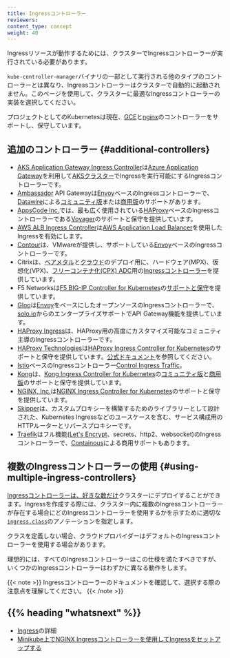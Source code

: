 ```yaml
---
title: Ingressコントローラー
reviewers:
content_type: concept
weight: 40
---
```


<!-- overview -->

Ingressリソースが動作するためには、クラスターでIngressコントローラーが実行されている必要があります。

`kube-controller-manager`バイナリの一部として実行される他のタイプのコントローラーとは異なり、Ingressコントローラーはクラスターで自動的に起動されません。このページを使用して、クラスターに最適なIngressコントローラーの実装を選択してください。

プロジェクトとしてのKubernetesは現在、[GCE](https://git.k8s.io/ingress-gce/README.md)と[nginx](https://git.k8s.io/ingress-nginx/README.md)のコントローラーをサポートし、保守しています。



<!-- body -->

## 追加のコントローラー {#additional-controllers}

* [AKS Application Gateway Ingress Controller](https://github.com/Azure/application-gateway-kubernetes-ingress)は[Azure Application Gateway](https://docs.microsoft.com/azure/application-gateway/overview)を利用して[AKSクラスター](https://docs.microsoft.com/azure/aks/kubernetes-walkthrough-portal)でIngressを実行可能にするIngressコントローラーです。
* [Ambassador](https://www.getambassador.io/) API Gatewayは[Envoy](https://www.envoyproxy.io)ベースのIngressコントローラーで、[Datawire](https://www.datawire.io/)による[コミュニティ版](https://www.getambassador.io/docs)または[商用版](https://www.getambassador.io/pro/)のサポートがあります。
* [AppsCode Inc.](https://appscode.com)では、最も広く使用されている[HAProxy](http://www.haproxy.org/)ベースのIngressコントローラーである[Voyager](https://appscode.com/products/voyager)のサポートと保守を提供しています。
* [AWS ALB Ingress Controller](https://github.com/kubernetes-sigs/aws-alb-ingress-controller)は[AWS Application Load Balancer](https://aws.amazon.com/elasticloadbalancing/)を使用したIngressを有効にします。
* [Contour](https://projectcontour.io/)は、VMwareが提供し、サポートしている[Envoy](https://www.envoyproxy.io/)ベースのIngressコントローラーです。
* Citrixは、[ベアメタル](https://github.com/citrix/citrix-k8s-ingress-controller/tree/master/deployment/baremetal)と[クラウド](https://github.com/citrix/citrix-k8s-ingress-controller/tree/master/deployment)のデプロイ用に、ハードウェア(MPX)、仮想化(VPX)、[フリーコンテナ化(CPX) ADC](https://www.citrix.com/products/citrix-adc/cpx-express.html)用の[Ingressコントローラー](https://github.com/citrix/citrix-k8s-ingress-controller)を提供しています。
* F5 Networksは[F5 BIG-IP Controller for Kubernetes](http://clouddocs.f5.com/products/connectors/k8s-bigip-ctlr/latest)の[サポートと保守](https://support.f5.com/csp/article/K86859508)を提供しています。
* [Gloo](https://gloo.solo.io)は[Envoy](https://www.envoyproxy.io)をベースにしたオープンソースのIngressコントローラーで、[solo.io](https://www.solo.io)からのエンタープライズサポートでAPI Gateway機能を提供しています。
* [HAProxy Ingress](https://haproxy-ingress.github.io)は、HAProxy用の高度にカスタマイズ可能なコミュニティ主導のIngressコントローラーです。
* [HAProxy Technologies](https://www.haproxy.com/)は[HAProxy Ingress Controller for Kubernetes](https://github.com/haproxytech/kubernetes-ingress)のサポートと保守を提供しています。[公式ドキュメント](https://www.haproxy.com/documentation/hapee/1-9r1/traffic-management/kubernetes-ingress-controller/)を参照してください。
* [Istio](https://istio.io/)ベースのIngressコントローラー[Control Ingress Traffic](https://istio.io/docs/tasks/traffic-management/ingress/)。
* [Kong](https://konghq.com/)は、[Kong Ingress Controller for Kubernetes](https://github.com/Kong/kubernetes-ingress-controller)の[コミュニティ版](https://discuss.konghq.com/c/kubernetes)と[商用版](https://konghq.com/kong-enterprise/)のサポートと保守を提供しています。
* [NGINX, Inc.](https://www.nginx.com/)は[NGINX Ingress Controller for Kubernetes](https://www.nginx.com/products/nginx/kubernetes-ingress-controller)のサポートと保守を提供しています。
* [Skipper](https://opensource.zalando.com/skipper/kubernetes/ingress-controller/)は、カスタムプロキシーを構築するためのライブラリーとして設計された、Kubernetes Ingressなどのユースケースを含む、サービス構成用のHTTPルーターとリバースプロキシーです。
* [Traefik](https://github.com/containous/traefik)はフル機能([Let's Encrypt](https://letsencrypt.org)、secrets、http2、websocket)のIngressコントローラーで、[Containous](https://containo.us/services)による商用サポートもあります。

## 複数のIngressコントローラーの使用 {#using-multiple-ingress-controllers}

[Ingressコントローラーは、好きな数だけ](https://git.k8s.io/ingress-nginx/docs/user-guide/multiple-ingress.md#multiple-ingress-controllers)クラスターにデプロイすることができます。Ingressを作成する際には、クラスター内に複数のIngressコントローラーが存在する場合にどのIngressコントローラーを使用するかを示すために適切な[`ingress.class`](https://git.k8s.io/ingress-gce/docs/faq/README.md#how-do-i-run-multiple-ingress-controllers-in-the-same-cluster)のアノテーションを指定します。

クラスを定義しない場合、クラウドプロバイダーはデフォルトのIngressコントローラーを使用する場合があります。

理想的には、すべてのIngressコントローラーはこの仕様を満たすべきですが、いくつかのIngressコントローラーはわずかに異なる動作をします。


{{< note >}}
Ingressコントローラーのドキュメントを確認して、選択する際の注意点を理解してください。
{{< /note >}}



## {{% heading "whatsnext" %}}


* [Ingress](/ja/docs/concepts/services-networking/ingress/)の詳細
* [Minikube上でNGINX Ingressコントローラーを使用してIngressをセットアップする](/ja/docs/tasks/access-application-cluster/ingress-minikube)
